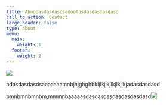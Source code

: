 ```yaml
---
title: Aboooasdasdasdsadootasdasdasdasdasd
call_to_action: Contact
large_header: false
type: about
menu:
  main:
    weight: 1
  footer:
    weight: 2
---
```

![](/uploads/cinnamon-1.jpeg)

adasdasdasdsaaaaaaamnbjhjghghbkljlkjlkjlkjlkjlkjadasdasdasd

bmnbmnbmnbm,mmmnbaaaaasdasdasdasdasdasdasdasd![](/uploads/paprika.jpg)